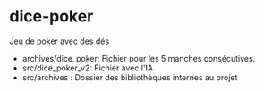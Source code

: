 # dice-poker
Jeu de poker avec des dés
- archives/dice_poker: Fichier pour les 5 manches consécutives.
- src/dice_poker_v2: Fichier avec l'IA
- src/archives : Dossier des bibliothèques internes au projet